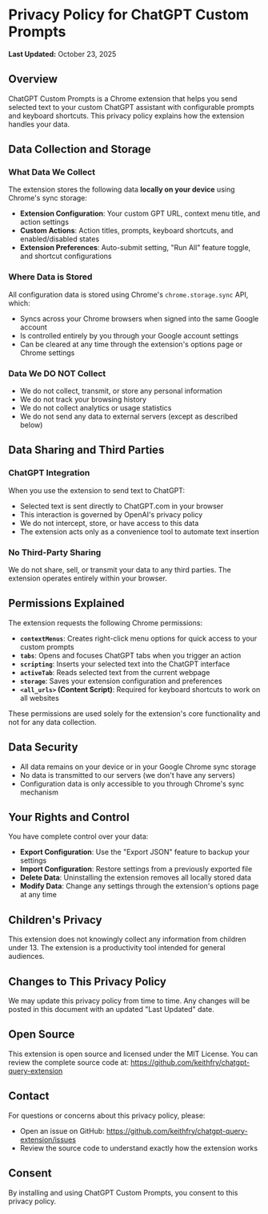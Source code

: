 # Privacy Policy for ChatGPT Custom Prompts

**Last Updated:** October 23, 2025

## Overview

ChatGPT Custom Prompts is a Chrome extension that helps you send selected text to your custom ChatGPT assistant with configurable prompts and keyboard shortcuts. This privacy policy explains how the extension handles your data.

## Data Collection and Storage

### What Data We Collect

The extension stores the following data **locally on your device** using Chrome's sync storage:

- **Extension Configuration**: Your custom GPT URL, context menu title, and action settings
- **Custom Actions**: Action titles, prompts, keyboard shortcuts, and enabled/disabled states
- **Extension Preferences**: Auto-submit setting, "Run All" feature toggle, and shortcut configurations

### Where Data is Stored

All configuration data is stored using Chrome's `chrome.storage.sync` API, which:
- Syncs across your Chrome browsers when signed into the same Google account
- Is controlled entirely by you through your Google account settings
- Can be cleared at any time through the extension's options page or Chrome settings

### Data We DO NOT Collect

- We do not collect, transmit, or store any personal information
- We do not track your browsing history
- We do not collect analytics or usage statistics
- We do not send any data to external servers (except as described below)

## Data Sharing and Third Parties

### ChatGPT Integration

When you use the extension to send text to ChatGPT:
- Selected text is sent directly to ChatGPT.com in your browser
- This interaction is governed by OpenAI's privacy policy
- We do not intercept, store, or have access to this data
- The extension acts only as a convenience tool to automate text insertion

### No Third-Party Sharing

We do not share, sell, or transmit your data to any third parties. The extension operates entirely within your browser.

## Permissions Explained

The extension requests the following Chrome permissions:

- **`contextMenus`**: Creates right-click menu options for quick access to your custom prompts
- **`tabs`**: Opens and focuses ChatGPT tabs when you trigger an action
- **`scripting`**: Inserts your selected text into the ChatGPT interface
- **`activeTab`**: Reads selected text from the current webpage
- **`storage`**: Saves your extension configuration and preferences
- **`<all_urls>` (Content Script)**: Required for keyboard shortcuts to work on all websites

These permissions are used solely for the extension's core functionality and not for any data collection.

## Data Security

- All data remains on your device or in your Google Chrome sync storage
- No data is transmitted to our servers (we don't have any servers)
- Configuration data is only accessible to you through Chrome's sync mechanism

## Your Rights and Control

You have complete control over your data:

- **Export Configuration**: Use the "Export JSON" feature to backup your settings
- **Import Configuration**: Restore settings from a previously exported file
- **Delete Data**: Uninstalling the extension removes all locally stored data
- **Modify Data**: Change any settings through the extension's options page at any time

## Children's Privacy

This extension does not knowingly collect any information from children under 13. The extension is a productivity tool intended for general audiences.

## Changes to This Privacy Policy

We may update this privacy policy from time to time. Any changes will be posted in this document with an updated "Last Updated" date.

## Open Source

This extension is open source and licensed under the MIT License. You can review the complete source code at:
https://github.com/keithfry/chatgpt-query-extension

## Contact

For questions or concerns about this privacy policy, please:
- Open an issue on GitHub: https://github.com/keithfry/chatgpt-query-extension/issues
- Review the source code to understand exactly how the extension works

## Consent

By installing and using ChatGPT Custom Prompts, you consent to this privacy policy.
